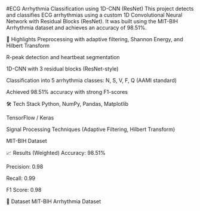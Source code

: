 #ECG Arrhythmia Classification using 1D-CNN (ResNet)
This project detects and classifies ECG arrhythmias using a custom 1D Convolutional Neural Network with Residual Blocks (ResNet). It was built using the MIT-BIH Arrhythmia dataset and achieves an accuracy of 98.51%.

📌 Highlights
Preprocessing with adaptive filtering, Shannon Energy, and Hilbert Transform

R-peak detection and heartbeat segmentation

1D-CNN with 3 residual blocks (ResNet-style)

Classification into 5 arrhythmia classes: N, S, V, F, Q (AAMI standard)

Achieved 98.51% accuracy with strong F1-scores

🛠 Tech Stack
Python, NumPy, Pandas, Matplotlib

TensorFlow / Keras

Signal Processing Techniques (Adaptive Filtering, Hilbert Transform)

MIT-BIH Dataset

📈 Results (Weighted)
Accuracy: 98.51%

Precision: 0.98

Recall: 0.99

F1 Score: 0.98

📎 Dataset
MIT-BIH Arrhythmia Dataset
